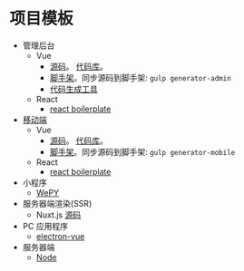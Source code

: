 # 项目模板
* 管理后台
  * Vue
    * [源码](admin)。 [代码库](https://github.com/iamjoel/admin-codes-collection)。
    * [脚手架](vue-cli-admin)。同步源码到脚手架: `gulp generator-admin`
    * [代码生成工具](https://iamjoel.github.io/admin-fe-generator/src/)
  * React
    * [react boilerplate](https://github.com/react-boilerplate/react-boilerplate)
* [移动端](mobile)
  * Vue
    * [源码](mobile)。 [代码库](https://github.com/iamjoel/mobile-codes-collection)。
    * [脚手架](vue-cli-mobile)。同步源码到脚手架: `gulp generator-mobile`
  * React
    * [react boilerplate](https://github.com/react-boilerplate/react-boilerplate)
* 小程序
  * [WePY](wepy)
* 服务器端渲染(SSR)
  * Nuxt.js [源码](nuxt)
* PC 应用程序
  * [electron-vue](https://github.com/SimulatedGREG/electron-vue)
* 服务器端
  * [Node](server)
